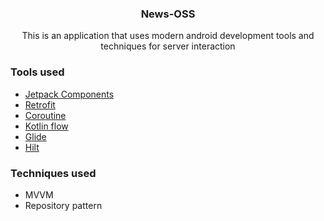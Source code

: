 <h3 align="center"> News-OSS</h3>
<p align="center"> This is an application that uses modern android development tools and techniques for server interaction</p>

### Tools used

- [Jetpack Components](https://developer.android.com/jetpack)
- [Retrofit](https://square.github.io/retrofit/)
- [Coroutine](https://kotlinlang.org/docs/reference/coroutines-overview.html)
- [Kotlin flow](https://kotlinlang.org/docs/reference/coroutines/flow.html)
- [Glide](https://github.com/bumptech/glide)
- [Hilt](https://dagger.dev/hilt/)


### Techniques used

- MVVM
- Repository pattern